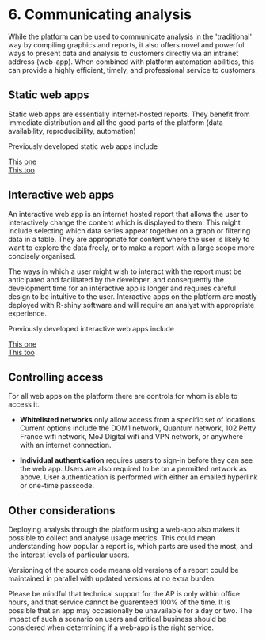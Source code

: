 # 6. Communicating analysis

While the platform can be used to communicate analysis in the 'traditional' way by compiling graphics and reports, it also offers novel and powerful ways to present data and analysis to customers directly via an intranet address (web-app). When combined with platform automation abilities, this can provide a highly efficient, timely, and professional service to customers.

## Static web apps

Static web apps are essentially internet-hosted reports. They benefit from immediate distribution and all the good parts of the platform (data availability, reproducibility, automation)

Previously developed static web apps include

[This one](example1)  
[This too](example2)

## Interactive web apps

An interactive web app is an internet hosted report that allows the user to interactively change the content which is displayed to them. This might include selecting which data series appear together on a graph or filtering data in a table. They are appropriate for content where the user is likely to want to explore the data freely, or to make a report with a large scope more concisely organised.

The ways in which a user might wish to interact with the report must be anticipated and facilitated by the developer, and consequently the development time for an interactive app is longer and requires careful design to be intuitive to the user. Interactive apps on the platform are mostly deployed with R-shiny software and will require an analyst with appropriate experience.

Previously developed interactive web apps include

[This one](example1)  
[This too](example2)

## Controlling access

For all web apps on the platform there are controls for whom is able to access it.

- **Whitelisted networks** only allow access from a specific set of locations. Current options include the DOM1 network, Quantum network, 102 Petty France wifi network, MoJ Digital wifi and VPN network, or anywhere with an internet connection.

- **Individual authentication** requires users to sign-in before they can see the web app. Users are also required to be on a permitted network as above. User authentication is performed with either an emailed hyperlink or one-time passcode.

## Other considerations

Deploying analysis through the platform using a web-app also makes it possible to collect and analyse usage metrics. This could mean understanding how popular a report is, which parts are used the most, and the interest levels of particular users.

Versioning of the source code means old versions of a report could be maintained in parallel with updated versions at no extra burden.

Please be mindful that technical support for the AP is only within office hours, and that service cannot be guarenteed 100% of the time. It is possible that an app may occasionally be unavailable for a day or two. The impact of such a scenario on users and critical business should be considered when determining if a web-app is the right service.